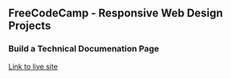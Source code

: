 ## FreeCodeCamp - Responsive Web Design Projects

### Build a Technical Documenation Page

[Link to live site](https://fcc-technical-documenation-page-mwptje.netlify.com/)



